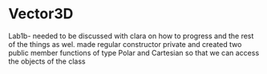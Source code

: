 # Vector3D
Lab1b- needed to be discussed with clara on how to progress and the rest of the things as wel.
made regular constructor private and created two public member functions of type Polar and Cartesian so that we can access the objects of the class
